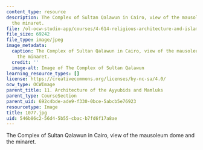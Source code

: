 ```yaml
---
content_type: resource
description: The Complex of Sultan Qalawun in Cairo, view of the mausoleum dome and
  the minaret.
file: /ol-ocw-studio-app/courses/4-614-religious-architecture-and-islamic-cultures-fall-2002/546b86c256d45b55cbacb7fd6f17a8ae_1077.jpg
file_size: 69242
file_type: image/jpeg
image_metadata:
  caption: The Complex of Sultan Qalawun in Cairo, view of the mausoleum dome and
    the minaret.
  credit: ''
  image-alt: Image of The Complex of Sultan Qalawun
learning_resource_types: []
license: https://creativecommons.org/licenses/by-nc-sa/4.0/
ocw_type: OCWImage
parent_title: 11. Architecture of the Ayyubids and Mamluks
parent_type: CourseSection
parent_uid: 692c4bde-ade9-f330-0bce-5abcb5e76923
resourcetype: Image
title: 1077.jpg
uid: 546b86c2-56d4-5b55-cbac-b7fd6f17a8ae
---
```

The Complex of Sultan Qalawun in Cairo, view of the mausoleum dome and the minaret.
